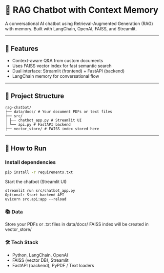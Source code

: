# 💬 RAG Chatbot with Context Memory

A conversational AI chatbot using Retrieval-Augmented Generation (RAG) with memory. Built with LangChain, OpenAI, FAISS, and Streamlit.

---

## 🧠 Features

- Context-aware Q&A from custom documents
- Uses FAISS vector index for fast semantic search
- Dual interface: Streamlit (frontend) + FastAPI (backend)
- LangChain memory for conversational flow

---

## 📁 Project Structure
```
rag-chatbot/
├── data/docs/ # Your document PDFs or text files
├── src/
│ ├── chatbot_app.py # Streamlit UI
│ └── api.py # FastAPI backend
├── vector_store/ # FAISS index stored here
```
---

## 🚀 How to Run

### Install dependencies
```bash
pip install -r requirements.txt
```

Start the chatbot (Streamlit UI)
```
streamlit run src/chatbot_app.py
Optional: Start backend API
uvicorn src.api:app --reload
```

### 📚 Data
Store your PDFs or .txt files in data/docs/
FAISS index will be created in vector_store/

### 🛠️ Tech Stack
- Python, LangChain, OpenAI
- FAISS (vector DB), Streamlit
- FastAPI (backend), PyPDF / Text loaders



